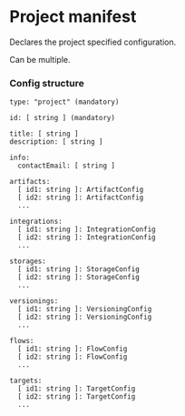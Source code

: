 # Project manifest

Declares the project specified configuration.

Can be multiple.

### Config structure

    type: "project" (mandatory)

    id: [ string ] (mandatory)

    title: [ string ]
    description: [ string ]

    info:
      contactEmail: [ string ]

    artifacts:
      [ id1: string ]: ArtifactConfig
      [ id2: string ]: ArtifactConfig
      ...

    integrations:
      [ id1: string ]: IntegrationConfig
      [ id2: string ]: IntegrationConfig
      ...

    storages:
      [ id1: string ]: StorageConfig
      [ id2: string ]: StorageConfig
      ...

    versionings:
      [ id1: string ]: VersioningConfig
      [ id2: string ]: VersioningConfig
      ...

    flows:
      [ id1: string ]: FlowConfig
      [ id2: string ]: FlowConfig
      ...

    targets:
      [ id1: string ]: TargetConfig
      [ id2: string ]: TargetConfig
      ...
